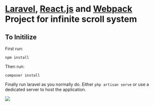 # [Laravel](laravel.com), [React.js](https://reactjs.org/) and [Webpack](https://webpack.js.org/) Project for infinite scroll system

## To Initilize

First run:
```
npm install
```

Then run:
```
composer install
```

Finally run laravel as you normally do. Either ```php artisan serve``` or use a dedicated server to host the application.

![](main-image.gif)
